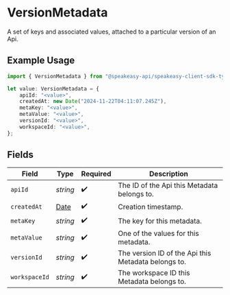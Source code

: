 # VersionMetadata

A set of keys and associated values, attached to a particular version of an Api.

## Example Usage

```typescript
import { VersionMetadata } from "@speakeasy-api/speakeasy-client-sdk-typescript/sdk/models/shared";

let value: VersionMetadata = {
    apiId: "<value>",
    createdAt: new Date("2024-11-22T04:11:07.245Z"),
    metaKey: "<value>",
    metaValue: "<value>",
    versionId: "<value>",
    workspaceId: "<value>",
};
```

## Fields

| Field                                                                                         | Type                                                                                          | Required                                                                                      | Description                                                                                   |
| --------------------------------------------------------------------------------------------- | --------------------------------------------------------------------------------------------- | --------------------------------------------------------------------------------------------- | --------------------------------------------------------------------------------------------- |
| `apiId`                                                                                       | *string*                                                                                      | :heavy_check_mark:                                                                            | The ID of the Api this Metadata belongs to.                                                   |
| `createdAt`                                                                                   | [Date](https://developer.mozilla.org/en-US/docs/Web/JavaScript/Reference/Global_Objects/Date) | :heavy_check_mark:                                                                            | Creation timestamp.                                                                           |
| `metaKey`                                                                                     | *string*                                                                                      | :heavy_check_mark:                                                                            | The key for this metadata.                                                                    |
| `metaValue`                                                                                   | *string*                                                                                      | :heavy_check_mark:                                                                            | One of the values for this metadata.                                                          |
| `versionId`                                                                                   | *string*                                                                                      | :heavy_check_mark:                                                                            | The version ID of the Api this Metadata belongs to.                                           |
| `workspaceId`                                                                                 | *string*                                                                                      | :heavy_check_mark:                                                                            | The workspace ID this Metadata belongs to.                                                    |